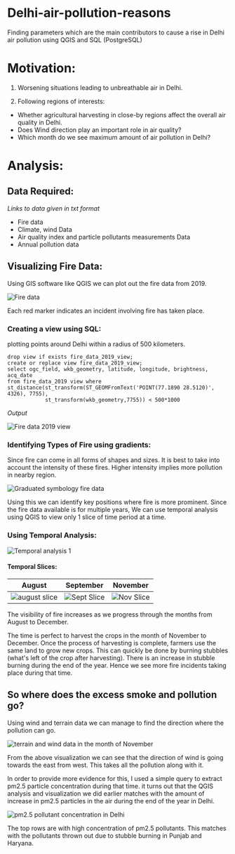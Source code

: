 # Delhi-air-pollution-reasons
Finding parameters which are the main contributors to cause a rise in Delhi air pollution using QGIS and SQL (PostgreSQL)

# Motivation:

1. Worsening situations leading to unbreathable air in Delhi.

2. Following regions of interests:
- Whether agricultural harvesting in close-by regions affect the overall air quality in Delhi.
- Does Wind direction play an important role in air quality?
- Which month do we see maximum amount of air pollution in Delhi?

# Analysis:
## Data Required:
*Links to data given in txt format*
- Fire data
- Climate, wind Data
- Air quality index and particle pollutants measurements Data
- Annual pollution data

## Visualizing Fire Data:
Using GIS software like QGIS we can plot out the fire data from 2019.

![Fire data](https://github.com/Astrojigs/Delhi-air-pollution-reasons/blob/main/Photos/All%20Fire%20data%20points.png)

Each red marker indicates an incident involving fire has taken place.

### Creating a view using SQL:
plotting points around Delhi within a radius of 500 kilometers.

```
drop view if exists fire_data_2019_view;
create or replace view fire_data_2019_view;
select ogc_field, wkb_geometry, latitude, longitude, brightness, acq_date
from fire_data_2019 view where
st_distance(st_transform(ST_GEOMFromText('POINT(77.1890 28.5120)', 4326), 7755),
            st_transform(wkb_geometry,7755)) < 500*1000
```
*Output*

![Fire data 2019 view](https://github.com/Astrojigs/Delhi-air-pollution-reasons/blob/main/Photos/fire%20data%202019%20view.png)

### Identifying Types of Fire using gradients:
Since fire can come in all forms of shapes and sizes. It is best to take into account the intensity of these fires. Higher intensity implies more pollution in nearby region.

![Graduated symbology fire data](https://github.com/Astrojigs/Delhi-air-pollution-reasons/blob/main/Photos/graduated%20symbology%20fire%20data%202019.png)

Using this we can identify key positions where fire is more prominent. Since the fire data available is for multiple years,
We can use temporal analysis using QGIS to view only 1 slice of time period at a time.

### Using Temporal Analysis:

![Temporal analysis 1](https://github.com/Astrojigs/Delhi-air-pollution-reasons/blob/main/Photos/Temporal%20controller%201.png)

#### Temporal Slices:

|August|September|November|
|--|--|--|
|![august slice](https://github.com/Astrojigs/Delhi-air-pollution-reasons/blob/main/Photos/Temporal%20slice%20august.png)|![Sept Slice](https://github.com/Astrojigs/Delhi-air-pollution-reasons/blob/main/Photos/Temporal%20slice%20september.png)|![Nov Slice](https://github.com/Astrojigs/Delhi-air-pollution-reasons/blob/main/Photos/Temporal%20slice%20november.png)|

The visibility of fire increases as we progress through the months from August to December.

The time is perfect to harvest the crops in the month of November to December. Once the process of harvesting is complete, farmers use the same land to grow new crops. This can quickly be done by burning stubbles (what's left of the crop after harvesting). There is an increase in stubble burning during the end of the year. Hence we see more fire incidents taking place during that time.

## So where does the excess smoke and pollution go?

Using wind and terrain data we can manage to find the direction where the pollution can go.

![terrain and wind data in the month of November](https://github.com/Astrojigs/Delhi-air-pollution-reasons/blob/main/Photos/terrain%20with%20wind%20data%20in%20Novemeber.png)

From the above visualization we can see that the direction of wind is going towards the east from west. This takes all the pollution along with it.

In order to provide more evidence for this, I used a simple query to extract pm2.5 particle concentration during that time. it turns out that the QGIS analysis and visualization we did earlier matches with the amount of increase in pm2.5 particles in the air during the end of the year in Delhi.

![pm2.5 pollutant concentration in Delhi](https://github.com/Astrojigs/Delhi-air-pollution-reasons/blob/main/Photos/pm25history%20in%20delhi.png)

The top rows are with high concentration of pm2.5 pollutants. This matches with the pollutants thrown out due to stubble burning in Punjab and Haryana.
